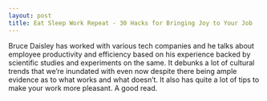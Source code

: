 ```yaml
---
layout: post
title: Eat Sleep Work Repeat - 30 Hacks for Bringing Joy to Your Job
---
```


Bruce Daisley has worked with various tech companies and he talks about employee productivity and efficiency based on his experience backed by scientific studies and experiments on the same. It debunks a lot of cultural trends that we’re inundated with even now despite there being ample evidence as to what works and what doesn’t. It also has quite a lot of tips to make your work more pleasant. A good read.
